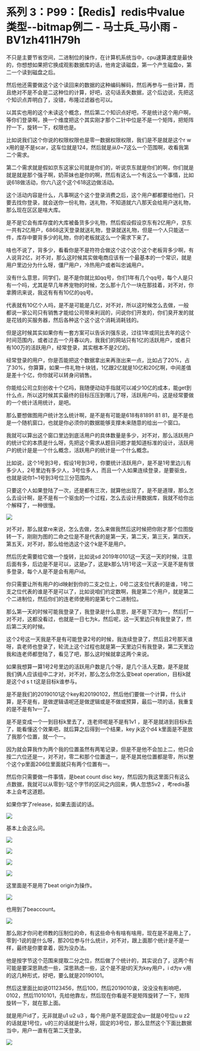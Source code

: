 # 系列 3：P99：【Redis】redis中value类型--bitmap例二 - 马士兵_马小雨 - BV1zh411H79h

不只是主要节省空间，二进制位的操作，在计算机系统当中，cpu速算速度是最快的，你想想如果把它换成观影数据库的话，他肯定读磁盘，第一个产生磁盘o，第二一个读到磁盘之后。

然后他还需要做这个这个读回来的数据的这种编码解码，然后再参与一些计算，而且绝对不是不会是二这种位的计算，好吧，这句话丢失数据，这个后边说，先把这个知识点弄明白了，没错，布隆过滤器也可以。

以其实也用的这个未读这个概念，然后第二个知识点好吧，不是统计这个用户啊，等你们登录啊，换一个维度把这个其实刚才那个二针中位是不是一个矩阵，把矩阵拧一下，旋转一下，权限也是。

比如说我们这个你说的权限权限也是零一数据权限权限，我们是不是就是这个r w x用的是不是scar，这车位就是124，然后就是从0~7这么一个范围啊，收看我第二个需求。

第二个需求就是假如京东这家公司就是你们的，听说京东就是你们的啊，你们就是就是就是那个强子啊，奶茶妹也是你的啊，然后有这么一个有这么一个事情，比如说618做活动，你六八这个这个618这边做活动。

这个活动内容是什么，凡事啊这个这个登录消费之后，这个用户都都要给他们，只要去找你登录，就会送你一份礼物，送礼物，不知道就六八那天会给用户送礼物，那么现在区区是啥大库。

是不是它会有库存度的大库被备货多少礼物，然后假设假设京东有2亿用户，京东一共有2亿用户，6868这天登录就送礼物，登录就送礼物，但是一个人只能送一件，库存中要背多少的礼物，你的老板就这么一个需求下来了。

啥也不说了，背多少，看看你是不是符符合做这个这个这个这个老板背多少啊，有人说背2亿，对不对，那么这时候其实做电商应该有一个最基本的一个常识，就是用户里边分为什么呀，僵尸用户，冷热用户或者叫忠诚用户。

没有什么意思，同学们，是不是你就比如qq号，你们1年有几个qq号，每个人是只有一个吗，尤其是早几年养宠物的时候，怎么那十几个一块在那挂着，对不对，你拿腾讯来说，我这有有有10亿的qq号。

代表就有10亿个人吗，是不是可能是几亿，对不对，所以这时候怎么去做，一般都说一家公司只有销售才能给公司带来利润的，问说你们开发的，你们臭开发的就是花钱的买服务器，然后各种这个这个这个消耗消耗钱的。

但是这时候其实如果你有一套方案可以告诉刘强东说，过往1年或同比去年的这个时间范围内，或者过去一个月春以内，我我们的网站只有1亿的活跃用户，或者只有100万的活跃用户，经常登录，其实根本不是2亿的。

经常登录的用户，你是否能把这个数据拿出来再涨出来一点，比如占了20%，占了30%，你算算，如果一件礼物十块钱，1亿跟2亿就是10亿和20亿啊，中间差值是差十个亿，你你就可以转身问销售。

你能给公司立刻创收十个亿吗，我随便动动手指就可以减少10亿的成本，能get到什么点，所以这时候其实最终的目标压压到哪儿了呀，活跃用户吗，这是经常要做的一个统计活用统计，是吧。

那么要想做图用户统计怎么统计啊，是不是有可能是618有81891 81 81，是不是也是一个随机窗口，也就是你必须你的数据能够支撑未来随意的给出一个窗口。

我就可以算出这个窗口里边到底活用户的具体数量是多少，对不对，那么活跃用户的统计它的本质是什么呀，先把这个需求从题目问题才能知道标准的设计，活跃用户的统计是是一个什么概念，活跃用户的统计是一个什么概念。

比如说，这个1号到3号，假设1号到3号，你要统计活跃用户，是不是1号里边儿有多少人，2号里边有多少人，3号位多人，而且一个人如果连续登录，是要驱虫，也就是说你1~1号到3号位三分范围内。

只要这个人如果登陆了一次，还是都有三次，就算他出现了，是不是道理，那么怎么去设计啊，是不是有一个驱虫的一个过程，怎么去设计用数据库，我就不给你出个解释了，一种很慢。



![](img/ff50ab07c605e5dbc2b9835a72050dff_1.png)

对不对，那么就拿re来说，怎么去做，怎么来做我然后这时候把你刚才那个位图旋转一下，刚刚为图的二命之位是不是代表的是第一天，第二天，第三天，第四天，第五天，对不对，那么给他选这个这个k是不是用户。

然后历史需要给它做一个旋转，比如说sd 2019年0101这一天这一天的时候，注意后面有多，后边是不是可以，这是p了，这是k那么1月1号这一天这一天是不是有很多登录，每个人是不是会有用户id。

你只需要让所有用户的id映射到你的二支之位上，0号二这支位代表的是谁，1号二支之位代表的谁是不是可以了，比如说咱们约定数啊，我是第二个用户，就是第二个二进制位，然后你们的连老师使用的是第七个二进制位。

那么第一天的时候可能我登录了，我登录是什么意思，是不是下流为一，然后打一对不对，这都没看过，也就是一日七为k，然后呢，这一天里边只有我登录了，然后第二天的时候。

这个2号这一天我是不是有可能登录2号的时候，我连续登录了，然后且2号那天谁呀，袁老师也登录了，轮流上这个过程也就是第一天里边只有我登录，第二天里边我和连老师都登陆了，看见了吧，那么这时候就拿这两个来说。

如果我想算一算1号2号里边的活跃用户数是几个呀，是几个活人无数，是不是就我们俩人应该组中二才对，对不对，那么怎么你怎么变beat operation，目标k就是这个d s t t这是目标k谁参与。

是不是我们的20190101这个key和20190102，然后他们要做一个计算，什么计算，是不是有，是做逻辑语呢还是做逻辑或是不做或预算，最后一项的话，我重复的是不是有1v一了。

是不是变成一个一到目标k里去了，连老师呢是不是有1v1 ，是不是就进到目标k去了，能看懂这个效果吧，就后算之后得到一个结果，key jk这个d4 k里面是不是放了我那个位置，就一个一。

因为就会算我作为两个我的位置虽然有两笔记录，但是不是他不会加上二，他只会按二六位还是一，对不对，零二和那个位置退一，是不是其他位置都是零，所以整个这个p里面206位里面就只有两个位置有一。

然后你只需要做一件事情，是beat count disc key，然后因为我这里面只有这么点数据，我就可以从零到-1这个字节的区间之内回来，俩人忽悠5v2 ，考redis基本上会考这道题。

如果你学了release，如果去面试的话。

![](img/ff50ab07c605e5dbc2b9835a72050dff_3.png)

基本上会这么问。

![](img/ff50ab07c605e5dbc2b9835a72050dff_5.png)

![](img/ff50ab07c605e5dbc2b9835a72050dff_6.png)

![](img/ff50ab07c605e5dbc2b9835a72050dff_7.png)

![](img/ff50ab07c605e5dbc2b9835a72050dff_8.png)

这里面是不是用了beat origin为操作。

![](img/ff50ab07c605e5dbc2b9835a72050dff_10.png)

也用到了beaccount。

![](img/ff50ab07c605e5dbc2b9835a72050dff_12.png)

那么刚才你问老师教的压制位的命，有这些命令有啥有啥用，现在是不是用上了，零到-1说的是什么呀，那20位参与什么统计，对不对，跟上面那个统计是不是一样，最终是你要拿着，因为没办法。

他是按字节这个范围来提取二分之位，然后做了个统计的，其实说白了，这两个有可能是要深思熟虑一些，深思熟虑一些，这个是不是t的天为key用户，i d为v v用的这几种形式，好吧，要么就是20190101。

然后这里面比如说01123456，然后100，然后2019010诶，没没没有影响吧，0102，然后11010101，先给他靠左，然后现在你看是不是矩阵旋转了一下，矩阵旋转一下，就在那上面。

就是用户id了，无非就是u1 u2 u3 ，每个用户是不是固定会u一就是0号位u u z2 的话就是1号位，u的三的话就是什么呀，固定的3号位，那么显然这个下面比数据当中，用户一直有在第二天登录。



![](img/ff50ab07c605e5dbc2b9835a72050dff_14.png)